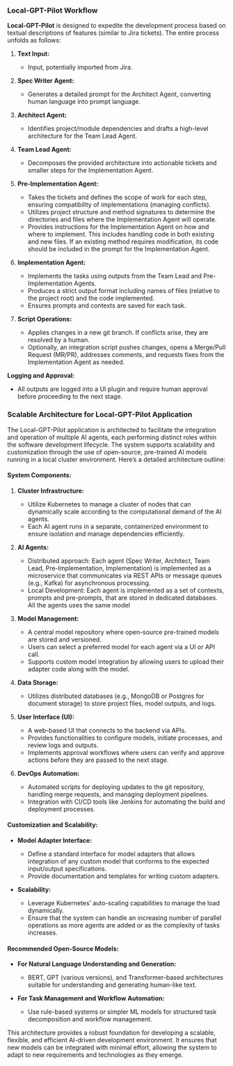 ### Local-GPT-Pilot Workflow

**Local-GPT-Pilot** is designed to expedite the development process based on textual descriptions of features (similar to Jira tickets). The entire process unfolds as follows:

1. **Text Input:**
   - Input, potentially imported from Jira.

2. **Spec Writer Agent:**
   - Generates a detailed prompt for the Architect Agent, converting human language into prompt language.

3. **Architect Agent:**
   - Identifies project/module dependencies and drafts a high-level architecture for the Team Lead Agent.

4. **Team Lead Agent:**
   - Decomposes the provided architecture into actionable tickets and smaller steps for the Implementation Agent.

5. **Pre-Implementation Agent:**
   - Takes the tickets and defines the scope of work for each step, ensuring compatibility of implementations (managing conflicts).
   - Utilizes project structure and method signatures to determine the directories and files where the Implementation Agent will operate.
   - Provides instructions for the Implementation Agent on how and where to implement. This includes handling code in both existing and new files. If an existing method requires modification, its code should be included in the prompt for the Implementation Agent.

6. **Implementation Agent:**
   - Implements the tasks using outputs from the Team Lead and Pre-Implementation Agents.
   - Produces a strict output format including names of files (relative to the project root) and the code implemented.
   - Ensures prompts and contexts are saved for each task.

7. **Script Operations:**
   - Applies changes in a new git branch. If conflicts arise, they are resolved by a human.
   - Optionally, an integration script pushes changes, opens a Merge/Pull Request (MR/PR), addresses comments, and requests fixes from the Implementation Agent as needed.

**Logging and Approval:**
   - All outputs are logged into a UI plugin and require human approval before proceeding to the next stage.


### Scalable Architecture for Local-GPT-Pilot Application

The Local-GPT-Pilot application is architected to facilitate the integration and operation of multiple AI agents, each performing distinct roles within the software development lifecycle. The system supports scalability and customization through the use of open-source, pre-trained AI models running in a local cluster environment. Here’s a detailed architecture outline:

#### System Components:

1. **Cluster Infrastructure:**
   - Utilize Kubernetes to manage a cluster of nodes that can dynamically scale according to the computational demand of the AI agents.
   - Each AI agent runs in a separate, containerized environment to ensure isolation and manage dependencies efficiently.

2. **AI Agents:**
   - Distributed approach: Each agent (Spec Writer, Architect, Team Lead, Pre-Implementation, Implementation) is implemented as a microservice that communicates via REST APIs or message queues (e.g., Kafka) for asynchronous processing.
   - Local Development: Each agent is implemented as a set of contexts, prompts and pre-prompts, that are stored in dedicated databases. All the agents uses the same model

3. **Model Management:**
   - A central model repository where open-source pre-trained models are stored and versioned.
   - Users can select a preferred model for each agent via a UI or API call.
   - Supports custom model integration by allowing users to upload their adapter code along with the model.

4. **Data Storage:**
   - Utilizes distributed databases (e.g., MongoDB or Postgres for document storage) to store project files, model outputs, and logs.

5. **User Interface (UI):**
   - A web-based UI that connects to the backend via APIs.
   - Provides functionalities to configure models, initiate processes, and review logs and outputs.
   - Implements approval workflows where users can verify and approve actions before they are passed to the next stage.

6. **DevOps Automation:**
   - Automated scripts for deploying updates to the git repository, handling merge requests, and managing deployment pipelines.
   - Integration with CI/CD tools like Jenkins for automating the build and deployment processes.

#### Customization and Scalability:

- **Model Adapter Interface:**
  - Define a standard interface for model adapters that allows integration of any custom model that conforms to the expected input/output specifications.
  - Provide documentation and templates for writing custom adapters.

- **Scalability:**
  - Leverage Kubernetes’ auto-scaling capabilities to manage the load dynamically.
  - Ensure that the system can handle an increasing number of parallel operations as more agents are added or as the complexity of tasks increases.

#### Recommended Open-Source Models:

- **For Natural Language Understanding and Generation:**
  - BERT, GPT (various versions), and Transformer-based architectures suitable for understanding and generating human-like text.

- **For Task Management and Workflow Automation:**
  - Use rule-based systems or simpler ML models for structured task decomposition and workflow management.

This architecture provides a robust foundation for developing a scalable, flexible, and efficient AI-driven development environment. It ensures that new models can be integrated with minimal effort, allowing the system to adapt to new requirements and technologies as they emerge.